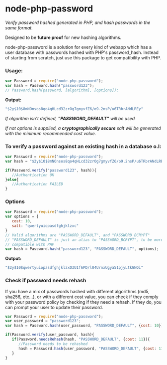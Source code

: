 # node-php-password

*Verify password hashed generated in PHP, and hash passwords in the same format.*

Designed to be **future proof** for new hashing algorithms.

node-php-password is a solution for every kind of webapp which has a user database with passwords hashed with PHP's password_hash. Instead of starting from scratch, just use this package to get compatibility with PHP.

### Usage:
```javascript
var Password = require("node-php-password");
var hash = Password.hash("password123");
// Password.hash(password, [algorithm], [options]);
```
**Output:**
```javascript
"$2y$10$8mNOnsos8qo4qHLcd32zrOg7gmyvfZ6/o9.2nsP/u6TRbrANdLREy"
```
*If algorithm isn't defined, **"PASSWORD_DEFAULT"** will be used*

*If not options is supplied, a **cryptographically secure** salt will be generated with the minimum recommended cost value.*

### To verify a password against an existing hash in a database o.l:
```javascript
var Password = require("node-php-password");
var hash = "$2y$10$8mNOnsos8qo4qHLcd32zrOg7gmyvfZ6/o9.2nsP/u6TRbrANdLREy";

if(Password.verify("password123", hash)){
   //Authentication OK
}else{
   //Authentication FAILED
}
```

### Options
```javascript
var Password = require("node-php-password");
var options = {
   cost: 10,
   salt: "qwertyuiopasdfghjklzxc"
}
// Valid algorithms are "PASSWORD_DEFAULT", and "PASSWORD_BCRYPT"
// "PASSWORD_DEFAULT" is just an alias to "PASSWORD_BCRYPT", to be more
// compatible with PHP
var hash = Password.hash("password123", "PASSWORD_DEFAULT", options);
```

**Output:**
```javascript
"$2y$10$qwertyuiopasdfghjklzxO3U1f6PD/l04UrnxUgya51pjyLtkGNQi"
```

### Check if password needs rehash
If you have a mix of passwords hashed with different algorithms (md5, sha256, etc...), or with a different cost value, you can check if they comply with your password policy by checking if they need a rehash. If they do, you can prompt your user to update their password.
```javascript
var Password = require("node-php-password");
var user_password = "password123";
var hash = Password.hash(user_password, "PASSWORD_DEFAULT", {cost: 10});

if(Password.verify(user_password, hash){
   if(Password.needsRehash(hash, "PASSWORD_DEFAULT", {cost: 11}){
      //Password needs to be rehashed
      hash = Password.hash(user_password, "PASSWORD_DEFAULT", {cost: 11});
   }
}
```

